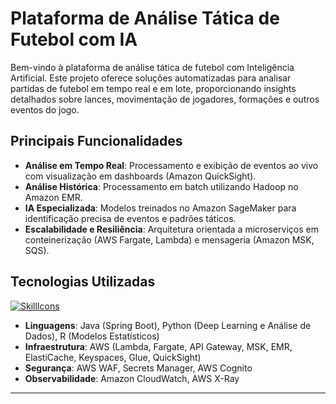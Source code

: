 # Plataforma de Análise Tática de Futebol com IA

Bem-vindo à plataforma de análise tática de futebol com Inteligência Artificial. Este projeto oferece soluções automatizadas para analisar partidas de futebol em tempo real e em lote, proporcionando insights detalhados sobre lances, movimentação de jogadores, formações e outros eventos do jogo.

## Principais Funcionalidades

- **Análise em Tempo Real**: Processamento e exibição de eventos ao vivo com visualização em dashboards (Amazon QuickSight).
- **Análise Histórica**: Processamento em batch utilizando Hadoop no Amazon EMR.
- **IA Especializada**: Modelos treinados no Amazon SageMaker para identificação precisa de eventos e padrões táticos.
- **Escalabilidade e Resiliência**: Arquitetura orientada a microserviços em conteinerização (AWS Fargate, Lambda) e mensageria (Amazon MSK, SQS).

## Tecnologias Utilizadas
[![SkillIcons](https://skillicons.dev/icons?i=terraform,python,java,r,kafka,mongodb,redis,aws)](https://skillicons.dev)
- **Linguagens**: Java (Spring Boot), Python (Deep Learning e Análise de Dados), R (Modelos Estatísticos)
- **Infraestrutura**: AWS (Lambda, Fargate, API Gateway, MSK, EMR, ElastiCache, Keyspaces, Glue, QuickSight)
- **Segurança**: AWS WAF, Secrets Manager, AWS Cognito
- **Observabilidade**: Amazon CloudWatch, AWS X-Ray

---